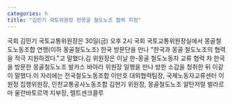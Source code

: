 ```yaml
---
categories: h
title: "김민기 국토위원장 한몽골 철도노조 협력 지원"
---
```

국회 김민기 국토교통위원장은 30일(금) 오후 2시 국회 국토교통위원장실에서 몽골철도노동조합 연맹(이하 몽골철도노조) 한국 방문단을 만나 "한국과 몽골 철도노조의 협력을 적극 지원하겠다."고 말했다.김 위원장은 이날 한-몽골 철도노동자 교류 협력 차 한국을 방문한 몽골철도노조 발카스 바야라 위원장 일행을 만나 방한 소감을 청취한 뒤 이같이 말했다.이 자리에는 전국철도노동조합 이만호 대외협력팀장, 국제노동자교류센터 이원정 집행위원장, 인천교통공사노동조합 김현기 위원장, 몽골철도노조 알탄저럴 벌라르마 울란바토르역 지부장, 렐트센크콜루